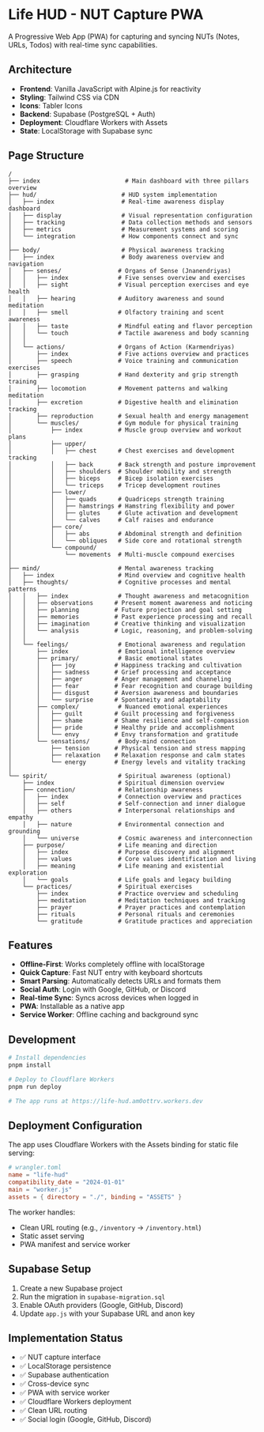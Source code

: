 # Life HUD - NUT Capture PWA

A Progressive Web App (PWA) for capturing and syncing NUTs (Notes, URLs, Todos) with real-time sync capabilities.

## Architecture

- **Frontend**: Vanilla JavaScript with Alpine.js for reactivity
- **Styling**: Tailwind CSS via CDN
- **Icons**: Tabler Icons
- **Backend**: Supabase (PostgreSQL + Auth)
- **Deployment**: Cloudflare Workers with Assets
- **State**: LocalStorage with Supabase sync

## Page Structure

```
/
├── index                        # Main dashboard with three pillars overview
├── hud/                        # HUD system implementation
│   ├── index                   # Real-time awareness display dashboard
│   ├── display                 # Visual representation configuration
│   ├── tracking                # Data collection methods and sensors
│   ├── metrics                 # Measurement systems and scoring
│   └── integration             # How components connect and sync
│
├── body/                       # Physical awareness tracking
│   ├── index                   # Body awareness overview and navigation
│   ├── senses/                # Organs of Sense (Jnanendriyas)
│   │   ├── index              # Five senses overview and exercises
│   │   ├── sight              # Visual perception exercises and eye health
│   │   ├── hearing            # Auditory awareness and sound meditation
│   │   ├── smell              # Olfactory training and scent awareness
│   │   ├── taste              # Mindful eating and flavor perception
│   │   └── touch              # Tactile awareness and body scanning
│   │
│   └── actions/               # Organs of Action (Karmendriyas)
│       ├── index              # Five actions overview and practices
│       ├── speech             # Voice training and communication exercises
│       ├── grasping           # Hand dexterity and grip strength training
│       ├── locomotion         # Movement patterns and walking meditation
│       ├── excretion          # Digestive health and elimination tracking
│       ├── reproduction       # Sexual health and energy management
│       └── muscles/           # Gym module for physical training
│           ├── index          # Muscle group overview and workout plans
│           ├── upper/
│           │   ├── chest      # Chest exercises and development tracking
│           │   ├── back       # Back strength and posture improvement
│           │   ├── shoulders  # Shoulder mobility and strength
│           │   ├── biceps     # Bicep isolation exercises
│           │   └── triceps    # Tricep development routines
│           ├── lower/
│           │   ├── quads      # Quadriceps strength training
│           │   ├── hamstrings # Hamstring flexibility and power
│           │   ├── glutes     # Glute activation and development
│           │   └── calves     # Calf raises and endurance
│           ├── core/
│           │   ├── abs        # Abdominal strength and definition
│           │   └── obliques   # Side core and rotational strength
│           └── compound/
│               └── movements  # Multi-muscle compound exercises
│
├── mind/                      # Mental awareness tracking
│   ├── index                  # Mind overview and cognitive health
│   ├── thoughts/              # Cognitive processes and mental patterns
│   │   ├── index              # Thought awareness and metacognition
│   │   ├── observations      # Present moment awareness and noticing
│   │   ├── planning          # Future projection and goal setting
│   │   ├── memories          # Past experience processing and recall
│   │   ├── imagination       # Creative thinking and visualization
│   │   └── analysis          # Logic, reasoning, and problem-solving
│   │
│   └── feelings/              # Emotional awareness and regulation
│       ├── index              # Emotional intelligence overview
│       ├── primary/           # Basic emotional states
│       │   ├── joy           # Happiness tracking and cultivation
│       │   ├── sadness       # Grief processing and acceptance
│       │   ├── anger         # Anger management and channeling
│       │   ├── fear          # Fear recognition and courage building
│       │   ├── disgust       # Aversion awareness and boundaries
│       │   └── surprise      # Spontaneity and adaptability
│       ├── complex/           # Nuanced emotional experiences
│       │   ├── guilt         # Guilt processing and forgiveness
│       │   ├── shame         # Shame resilience and self-compassion
│       │   ├── pride         # Healthy pride and accomplishment
│       │   └── envy          # Envy transformation and gratitude
│       └── sensations/        # Body-mind connection
│           ├── tension       # Physical tension and stress mapping
│           ├── relaxation    # Relaxation response and calm states
│           └── energy        # Energy levels and vitality tracking
│
└── spirit/                    # Spiritual awareness (optional)
    ├── index                  # Spiritual dimension overview
    ├── connection/            # Relationship awareness
    │   ├── index              # Connection overview and practices
    │   ├── self               # Self-connection and inner dialogue
    │   ├── others             # Interpersonal relationships and empathy
    │   ├── nature             # Environmental connection and grounding
    │   └── universe           # Cosmic awareness and interconnection
    ├── purpose/               # Life meaning and direction
    │   ├── index              # Purpose discovery and alignment
    │   ├── values             # Core values identification and living
    │   ├── meaning            # Life meaning and existential exploration
    │   └── goals              # Life goals and legacy building
    └── practices/             # Spiritual exercises
        ├── index              # Practice overview and scheduling
        ├── meditation         # Meditation techniques and tracking
        ├── prayer             # Prayer practices and contemplation
        ├── rituals            # Personal rituals and ceremonies
        └── gratitude          # Gratitude practices and appreciation
```

## Features

- **Offline-First**: Works completely offline with localStorage
- **Quick Capture**: Fast NUT entry with keyboard shortcuts
- **Smart Parsing**: Automatically detects URLs and formats them
- **Social Auth**: Login with Google, GitHub, or Discord
- **Real-time Sync**: Syncs across devices when logged in
- **PWA**: Installable as a native app
- **Service Worker**: Offline caching and background sync

## Development

```bash
# Install dependencies
pnpm install

# Deploy to Cloudflare Workers
pnpm run deploy

# The app runs at https://life-hud.am0ottrv.workers.dev
```

## Deployment Configuration

The app uses Cloudflare Workers with the Assets binding for static file serving:

```toml
# wrangler.toml
name = "life-hud"
compatibility_date = "2024-01-01"
main = "worker.js"
assets = { directory = "./", binding = "ASSETS" }
```

The worker handles:
- Clean URL routing (e.g., `/inventory` → `/inventory.html`)
- Static asset serving
- PWA manifest and service worker

## Supabase Setup

1. Create a new Supabase project
2. Run the migration in `supabase-migration.sql`
3. Enable OAuth providers (Google, GitHub, Discord)
4. Update `app.js` with your Supabase URL and anon key

## Implementation Status

- ✅ NUT capture interface
- ✅ LocalStorage persistence
- ✅ Supabase authentication
- ✅ Cross-device sync
- ✅ PWA with service worker
- ✅ Cloudflare Workers deployment
- ✅ Clean URL routing
- ✅ Social login (Google, GitHub, Discord)
